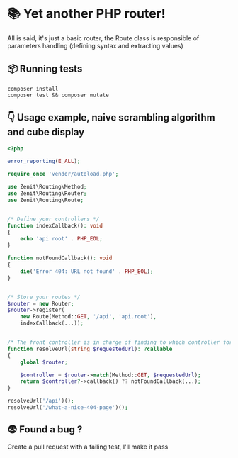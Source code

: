 

# 📚 Yet another PHP router!

All is said, it's just a basic router, the Route class is responsible of parameters handling (defining syntax and extracting values)


## 📦 Running tests

```
composer install
composer test && composer mutate
```


## 👇 Usage example, naive scrambling algorithm and cube display

```php
<?php

error_reporting(E_ALL);

require_once 'vendor/autoload.php';

use Zenit\Routing\Method;
use Zenit\Routing\Router;
use Zenit\Routing\Route;


/* Define your controllers */
function indexCallback(): void
{
	echo 'api root' . PHP_EOL;
}

function notFoundCallback(): void
{
	die('Error 404: URL not found' . PHP_EOL);
}


/* Store your routes */
$router = new Router;
$router->register(
	new Route(Method::GET, '/api', 'api.root'),
	indexCallback(...));


/* The front controller is in charge of finding to which controller forward the request */
function resolveUrl(string $requestedUrl): ?callable
{
	global $router;

	$controller = $router->match(Method::GET, $requestedUrl);
	return $controller?->callback() ?? notFoundCallback(...);
}

resolveUrl('/api')();
resolveUrl('/what-a-nice-404-page')();
```


## 😨 Found a bug ?

Create a pull request with a failing test, I'll make it pass

